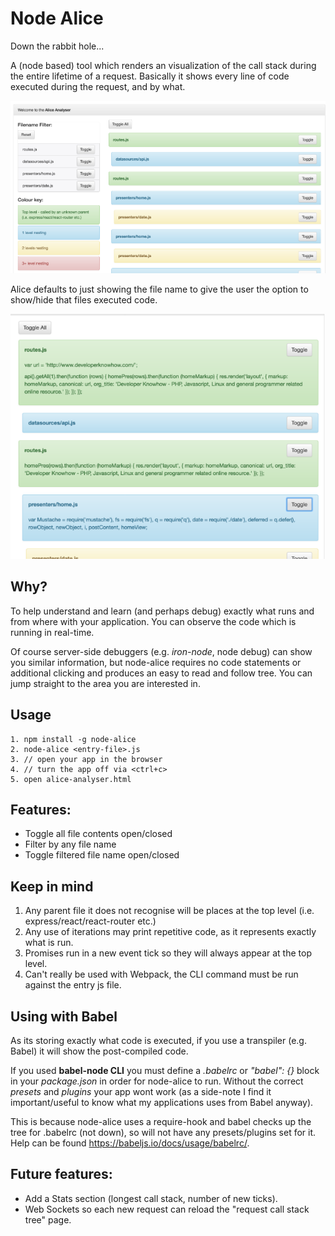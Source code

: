 # Node Alice
Down the rabbit hole...

A (node based) tool which renders an visualization of the call stack during the entire lifetime of a request. Basically it shows every line of code executed during the request, and by what.

![alt tag](/imgs/analyser.png)

Alice defaults to just showing the file name to give the user the option to show/hide that files executed code.

![alt tag](/imgs/toggled.png)


## Why?
To help understand and learn (and perhaps debug) exactly what runs and from where with your application. You can observe the code which is running in real-time.

Of course server-side debuggers (e.g. _iron-node_, node debug) can show you similar information, but node-alice requires no code statements or additional clicking and produces an easy to read and follow tree. You can jump straight to the area you are interested in.

## Usage
    1. npm install -g node-alice
    2. node-alice <entry-file>.js
    3. // open your app in the browser
    4. // turn the app off via <ctrl+c>
    5. open alice-analyser.html

## Features:
 - Toggle all file contents open/closed
 - Filter by any file name
 - Toggle filtered file name open/closed

## Keep in mind
  1. Any parent file it does not recognise will be places at the top level (i.e. express/react/react-router etc.)
  2. Any use of iterations may print repetitive code, as it represents exactly what is run.
  3. Promises run in a new event tick so they will always appear at the top level.
  4. Can't really be used with Webpack, the CLI command must be run against the entry js file.


## Using with Babel
As its storing exactly what code is executed, if you use a transpiler (e.g. Babel) it will show the post-compiled code.

If you used <b>babel-node CLI</b> you must define a _.babelrc_ or _"babel": {}_ block in your _package.json_ in order for node-alice to run. Without the correct _presets_ and _plugins_ your app wont work (as a side-note I find it important/useful to know what my applications uses from Babel anyway).

This is because node-alice uses a require-hook and babel checks up the tree for .babelrc (not down), so will not have any presets/plugins set for it. Help can be found https://babeljs.io/docs/usage/babelrc/.


## Future features:
 - Add a Stats section (longest call stack, number of new ticks).
 - Web Sockets so each new request can reload the "request call stack tree" page.

